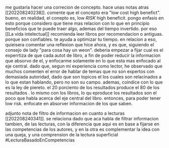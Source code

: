 me gustaria hacer una correcion de concepto. hace unas notas atras [[202208240238]]. comente que el concepto era "low cost high benefict". bueno, en realidad, el conepto es, low *RISK* high beneficit. pongo enfasis en esto porque considero que tiene mas relacion con lo que en principio beneficios que te puede traer algo, ademas del tiempo invertido. por eso [[La vida intelectual]] recomienda leer libros por recomendacion o antiguas. porque son confiables. te ayuda a optimizar tu tiempo. en relacion a eso, quieisera comentar una reflexion que hice ahora, y es que, siguiendo el consejo de lady "para cosa hay un weon". deberia empezar a fijar cual es el experrtiza de que cada autot de libro, a fin de poder reducir la informacion que absorvo de el, y enfocarme solamente en lo que esta mas enfocado al eje central. dado que, segun mi experiencia como lector, he observado que muchos comenten el error de hablar de temas que no son expertos con demasiada autoridad, dado que son topicos el los cuales son relacinados a lo que estan hablando, pero no son su campo. ademas, coindice con lo que es la ley de piereto. el 20 porciento de los resultados produce el 80 de los resultados . lo mismo con los libros, lo qu eproduce los resultados son el poco que habla acerca del eje central del libro.
entonces, para poder tener low risk. enfocate en absorver informacion de los que saben. 

adjunto nota de filtro de informacion en cuanto a lecturas [[202208240341]]. se relaciona dado que aca habla de filtrar informacion tambien, de las lecturas, con la diferencia que aqui es en base a fijarse en las competencias de los autores, y en la otra es complementar la idea con una queja, y una comprension de la lectura superficial
#LecturaBasadoEnCompetencias


